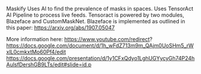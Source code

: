 Maskify
Uses AI to find the prevalence of masks in spaces.
Uses TensorAct AI Pipeline to process live feeds. Tensoract is powered by two modules, Blazeface and CustomMaskNet.
Blazeface is implemented as outlined in this paper: https://arxiv.org/abs/1907.05047

More information here:
https://www.youtube.com/redirect?
https://docs.google.com/document/d/1h_wFdZ713m9m_QAjm0UoSHm5_rWxlL0cmkxtMo60Pf4/edit
https://docs.google.com/presentation/d/1y1CFxQdyo1LghUGYycyGh74P24hAulsfDershGB9LTs/edit#slide=id.p
